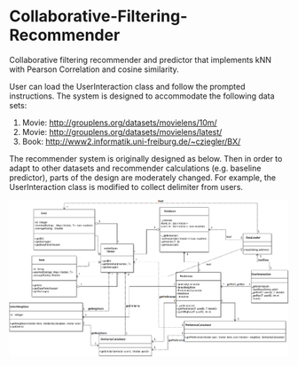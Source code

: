 # Collaborative-Filtering-Recommender
Collaborative filtering recommender and predictor that implements kNN with Pearson Correlation and cosine similarity. 

User can load the UserInteraction class and follow the prompted instructions. The system is designed to accommodate the following data sets:
  1. Movie: http://grouplens.org/datasets/movielens/10m/
  2. Movie: http://grouplens.org/datasets/movielens/latest/
  3. Book: http://www2.informatik.uni-freiburg.de/~cziegler/BX/

The recommender system is originally designed as below. Then in order to adapt to other datasets and recommender calculations (e.g. baseline predictor), parts of the design are moderately changed. For example, the UserInteraction class is modified to collect delimiter from users. 

![UML Diagram](UML-Class.png)

